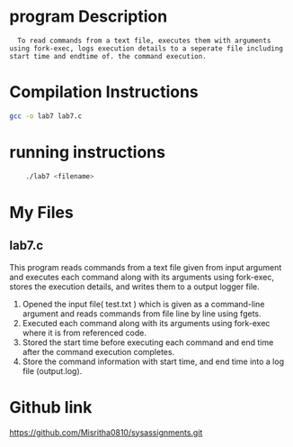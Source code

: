 # program Description 

      To read commands from a text file, executes them with arguments using fork-exec, logs execution details to a seperate file including start time and endtime of. the command execution.

# Compilation Instructions
```bash
gcc -o lab7 lab7.c 
```

# running instructions 

```bash
    ./lab7 <filename>
```

# My Files
## lab7.c

This program reads commands from a text file given from input argument and executes each command along with its arguments using fork-exec, stores the execution details, and writes them to a output logger file.


   1. Opened the input file( test.txt ) which is given as a command-line argument and reads commands from file line by line using fgets.
   2. Executed each command along with its arguments using fork-exec where it is from referenced code.
   3. Stored the start time before executing each command and end time after the command execution completes.
   4. Store the command information with start time, and end time into a log file (output.log).

# Github link
https://github.com/Misritha0810/sysassignments.git